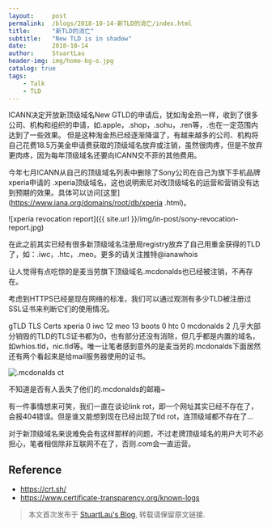 ```yaml
---
layout:     post
permalink:  /blogs/2018-10-14-新TLD的消亡/index.html
title:      "新TLD的消亡"
subtitle:   "New TLD is in shadow"
date:       2018-10-14
author:     StuartLau
header-img: img/home-bg-o.jpg
catalog: true
tags:
    - Talk
    - TLD
---
```

    
ICANN决定开放新顶级域名New GTLD的申请后，犹如淘金热一样，收到了很多公司、机构和组织的申请，如.apple，.shop，.sohu，.ren等，.也在一定范围内达到了一些效果。
但是这种淘金热已经逐渐降温了，有越来越多的公司、机构将自己花费18.5万美金申请费获取的顶级域名放弃或注销，虽然很肉疼，但是不放弃更肉疼，因为每年顶级域名还要向ICANN交不菲的其他费用。

今年七月ICANN从自己的顶级域名列表中删除了Sony公司在自己为旗下手机品牌xperia申请的
.xperia顶级域名，这也说明索尼对改顶级域名的运营和营销没有达到预期的效果。具体可以访问[这里](https://www.iana.org/domains/root/db/xperia
.html)。

![xperia revocation report]({{ site.url }}/img/in-post/sony-revocation-report.jpg)


在此之前其实已经有很多新顶级域名注册局registry放弃了自己用重金获得的TLD了，如：.iwc，.htc，.meo。更多的请关注推特@ianawhois

让人觉得有点吃惊的是麦当劳旗下顶级域名.mcdonalds也已经被注销，不再存在。

考虑到HTTPS已经是现在网络的标准，我们可以通过观测有多少TLD被注册过SSL证书来判断它们的使用情况。

gTLD	TLS Certs
xperia	0
iwc	12
meo	13
boots	0
htc	0
mcdonalds	2
几乎大部分销毁的TLD的TLS证书都为0，也有部分还没有消除，但几乎都是内置的域名，如whios.tld，nic.tld等。唯一让笔者感到意外的是麦当劳的.mcdonalds下面居然还有两个看起来是给mail服务器使用的证书。

![.mcdonalds ct](https://stuartlau.github.io/img/in-post/mcdonalds-ct.jpg)

不知道是否有人丢失了他们的.mcdonalds的邮箱~

有一件事情想来可笑，我们一直在谈论link rot，即一个网址其实已经不存在了，会报404错误。但是谁又能想到现在已经出现了tld rot，连顶级域都不存在了...

对于新顶级域名来说难免会有这样那样的问题，不过老牌顶级域名的用户大可不必担心，笔者相信除非互联网不在了，否则.com会一直运营。

## Reference
- https://crt.sh/
- https://www.certificate-transparency.org/known-logs


> 本文首次发布于 [StuartLau's Blog](https://stuartlau.github.io), 
转载请保留原文链接.
